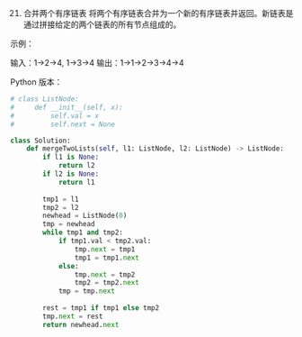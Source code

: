 21. 合并两个有序链表
将两个有序链表合并为一个新的有序链表并返回。新链表是通过拼接给定的两个链表的所有节点组成的。 

示例：

输入：1->2->4, 1->3->4
输出：1->1->2->3->4->4

Python 版本：

```python
# class ListNode:
#     def __init__(self, x):
#         self.val = x
#         self.next = None

class Solution:
    def mergeTwoLists(self, l1: ListNode, l2: ListNode) -> ListNode:
        if l1 is None:
            return l2
        if l2 is None:
            return l1
        
        tmp1 = l1
        tmp2 = l2
        newhead = ListNode(0)
        tmp = newhead
        while tmp1 and tmp2:
            if tmp1.val < tmp2.val:
                tmp.next = tmp1
                tmp1 = tmp1.next
            else:
                tmp.next = tmp2
                tmp2 = tmp2.next
            tmp = tmp.next
            
        rest = tmp1 if tmp1 else tmp2
        tmp.next = rest
        return newhead.next
        
````